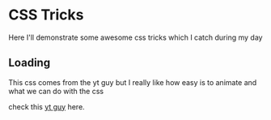 # CSS Tricks
Here I'll demonstrate some awesome css tricks which I catch during my day

## Loading

This css comes from the yt guy but I really like how easy is to animate and what we can do with the css

check this [yt guy](https://www.youtube.com/watch?v=VwgI4nQYxHk) here.
